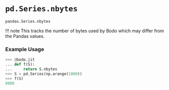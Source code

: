 # `pd.Series.nbytes`

`pandas.Series.nbytes`

!!! note
This tracks the number of bytes used by Bodo which may differ from
the Pandas values.

### Example Usage

```py
>>> @bodo.jit
... def f(S):
...     return S.nbytes
>>> S = pd.Series(np.arange(1000))
>>> f(S)
8000
```
